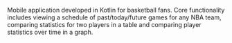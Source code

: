 Mobile application developed in Kotlin for basketball fans. Core functionality includes viewing a schedule of past/today/future games for any NBA team, comparing statistics for two players in a table and comparing player statistics over time in a graph. 
